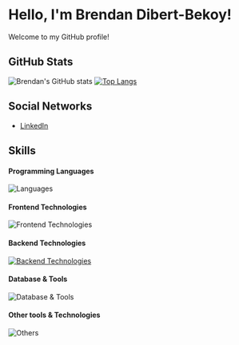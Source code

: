 # Hello, I'm Brendan Dibert-Bekoy!

Welcome to my GitHub profile!

## GitHub Stats

![Brendan's GitHub stats](https://github-readme-stats.vercel.app/api?username=ohriel94&theme=tokyonight&show_icons=true&show=prs_merged,prs_merged_percentage&size_weight=0.5&count_weight=0.5)
[![Top Langs](https://github-readme-stats.vercel.app/api/top-langs/?username=ohriel94&theme=tokyonight&layout=donut&size_weight=0.5&count_weight=0.5&langs_count=7&hide=html,css,shell,batchfile)](https://github.com/ohriel94/github-readme-stats)

## Social Networks

-  [LinkedIn](https://www.linkedin.com/in/brendan-db/)

## Skills

#### Programming Languages

![Languages](https://skillicons.dev/icons?i=cs,js,nodejs,php,python,anaconda)

#### Frontend Technologies

![Frontend Technologies](https://skillicons.dev/icons?i=react,symfony,next,html,css,tailwind)

#### Backend Technologies

[![Backend Technologies](https://skillicons.dev/icons?i=aws,docker)](https://skillicons.dev)

#### Database & Tools

![Database & Tools](https://skillicons.dev/icons?i=mysql,mongodb,postgres)

#### Other tools & Technologies

![Others](https://skillicons.dev/icons?i=git,github,markdown,,vscode,visualstudio)
